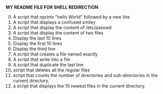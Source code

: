 **MY README FILE FOR SHELL REDIRECTION**

0. A script that nprints "hello World" followed by a new line
1. A script that displays a confused smiley
2. A script that display the content of /etc/passwd
3. A script that display the content of two files
4. Display the last 10 lines
5. Display the first 10 lines
6. Display the third line
7. A script that creates a file named exactly
8. A script that write into a file 
9. A script that duplicate the last line
10. script that deletes all the regular files 
11. script that counts the number of directories and sub-directories in the current directory.
12. a script that displays the 10 newest files in the current directory.  
